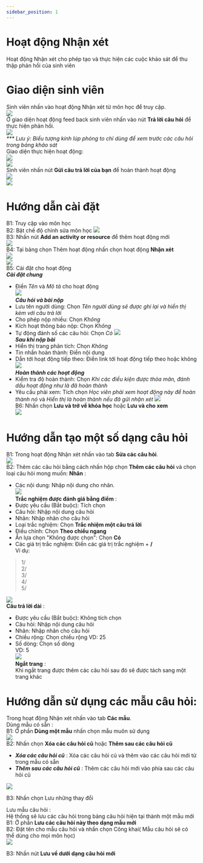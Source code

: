 ```yaml
---
sidebar_position: 1
---
```


# Hoạt động Nhận xét
Hoạt động Nhận xét cho phép tạo và thực hiện các cuộc khảo sát để thu thập phản hồi của sinh viên

# Giao diện sinh viên
Sinh viên nhấn vào hoạt động Nhận xét từ môn học để truy cập.  
![](/img/feedbacks_document/vi/vi-studentview-incourse.png)  
Ở giao diện hoạt động feed back sinh viên nhấn vào nút __Trả lời câu hỏi__ để thực hiện phản hồi.  
![](/img/feedbacks_document/vi/vi-studentview-activities.png)  
_*** Lưu ý: Biểu tượng kính lúp phóng to chỉ dùng để xem trước các câu hỏi trong bảng khảo sát_  
Giao diện thực hiện hoạt động:  
![](/img/feedbacks_document/vi/vi-studentview-doingactivities.png)  
![](/img/feedbacks_document/vi/vi-studentview-doingactivities2.png)  
Sinh viên nhấn nút __Gửi câu trả lời của bạn__ để hoàn thành hoạt động  
![](/img/feedbacks_document/vi/vi-studentview-activities-submit.png)  
![](/img/feedbacks_document/vi/vi-studentview-activities-finished.png)  

# Hướng dẫn cài đặt  
B1: Truy cập vào môn học  
B2: Bật chế độ chỉnh sửa môn học 
![](/img/feedbacks_document/vi/vi-feedbackeditor-step2.png)  
B3: Nhấn nút __Add an activity or resource__ để thêm hoạt động mới  
![](/img/feedbacks_document/vi/vi-feedbackeditor-step3.png)  
B4: Tại bảng chọn Thêm hoạt động nhấn chọn hoạt động __Nhận xét__  
![](/img/feedbacks_document/vi/vi-feedbackeditor-step4.png)  
![](/img/feedbacks_document/vi/vi-feedbackeditor-step4_1.png)  
B5: Cài đặt cho hoạt động  
__*Cài đặt chung*__  
+   Điền _Tên_ và _Mô tả_ cho hoạt động  
![](/img/feedbacks_document/vi/vi-feedbackeditor-step5_1.png)  
__*Câu hỏi và bài nộp*__  
+   Lưu tên người dùng: Chọn _Tên người dùng sẽ được ghi lại và hiển thị kèm với câu trả lời_
+   Cho phép nộp nhiều: Chọn _Không_  
+   Kích hoạt thông báo nộp: Chọn _Không_
+   Tự động đánh số các câu hỏi: Chọn _Có_ 
![](/img/feedbacks_document/vi/vi-feedbackeditor-step5_2.png)  
__*Sau khi nộp bài*__
+   Hiển thị trang phân tích: Chọn _Không_
+   Tin nhắn hoàn thành: Điền nội dung
+   Dẫn tới hoạt động tiếp theo: Điền link tới hoạt động tiếp theo hoặc không
![](/img/feedbacks_document/vi/vi-feedbackeditor-step5_3.png)  
__*Hoàn thành các hoạt động*__  
+   Kiểm tra độ hoàn thành: Chọn _Khi các điều kiện được thỏa mãn, đánh dấu hoạt động như là đã hoàn thành_  
+   Yêu cầu phải xem: Tích chọn _Học viên phải xem hoạt động này để hoàn thành nó_ và _Hiển thị là hoàn thành nếu đã gửi nhận xét_
![](/img/feedbacks_document/vi/vi-feedbackeditor-step5_4.png)  
B6: Nhấn chọn __Lưu và trở về khóa học__ hoặc __Lưu và cho xem__  
![](/img/feedbacks_document/vi/vi-feedbackeditor-step5_end.png)  

# Hướng dẫn tạo một số dạng câu hỏi  
B1: Trong hoạt động Nhận xét nhấn vào tab __Sửa các câu hỏi__.  
![](/img/feedbacks_document/vi/vi-feedback-addquestion-0.png)  
B2: Thêm các câu hỏi bằng cách nhấn hộp chọn __Thêm các câu hỏi__ và chọn loại câu hỏi mong muốn:
__Nhãn__ :  
+   Các nội dung: Nhập nội dung cho nhãn.  
![](/img/feedbacks_document/vi/vi-feedback-addquestion-label.png)  
__Trắc nghiệm được đánh giá bằng điểm__ :  
+   Được yêu cầu (Bắt buộc): Tích chọn
+   Câu hỏi: Nhập nội dung câu hỏi  
+   Nhãn: Nhập nhãn cho câu hỏi  
+   Loại trắc nghiệm: Chọn __Trắc nhiệm một câu trả lời__   
+   Điều chỉnh: Chọn __Theo chiều ngang__
+   Ẩn lựa chọn "Không được chọn": Chọn __Có__
+   Các giá trị trắc nghiệm: Điền các giá trị trắc nghiệm + __/__  
Ví dụ: 
>1/  
>2/  
>3/  
>4/  
>5/  

![](/img/feedbacks_document/vi/vi-feedback-addquestion-quiz.png)  
__Câu trả lời dài__ :   
+   Được yêu cầu (Bắt buộc): Không tích chọn
+   Câu hỏi: Nhập nội dung câu hỏi  
+   Nhãn: Nhập nhãn cho câu hỏi  
+   Chiều rộng: Chọn chiều rộng 
VD: 25  
+   Số dòng: Chọn số dòng  
VD: 5  
![](/img/feedbacks_document/vi/vi-feedback-addquestion-longtext.png)  
__Ngắt trang__ :  
Khi ngắt trang được thêm các câu hỏi sau đó sẽ được tách sang một trang khác  
  
# Hướng dẫn sử dụng các mẫu câu hỏi:  
Trong hoạt động Nhận xét nhấn vào tab __Các mẫu__.  
Dùng mẫu có sẵn :  
B1: Ở phần __Dùng một mẫu__ nhấn chọn mẫu muôn sử dụng  
![](/img/feedbacks_document/vi/vi-feedback-template-using.png)  
B2: Nhấn chọn __Xóa các câu hỏi cũ__ hoặc __Thêm sau các câu hỏi cũ__  
+   __*Xóa các câu hỏi cũ*__   : Xóa các câu hỏi củ và thêm vào các câu hỏi mới từ trong mẫu có sẵn  
+   ***Thêm sau các câu hỏi cũ***   : Thêm các câu hỏi mới vào phía sau các câu hỏi cũ  

![](/img/feedbacks_document/vi/vi-feedback-template-save.png)  

B3: Nhấn chọn Lưu những thay đổi  

Lưu mẫu câu hỏi :  
Hệ thống sẽ lưu các câu hỏi trong bảng câu hỏi hiện tại thành một mẫu mới  
B1: Ở phần __Lưu các câu hỏi này theo dạng mẫu mới__  
B2: Đặt tên cho mẫu câu hỏi và nhấn chọn Công khai( Mẫu câu hỏi sẽ có thể dùng cho mọi môn học)  
![](/img/feedbacks_document/vi/vi-feedback-template-create.png)  

B3: Nhấn nút __Lưu về dưới dạng câu hỏi mới__  

